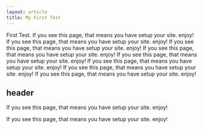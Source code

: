 ```yaml
---
layout: article
title: My First Test
---
```


First Test. If you see this page, that means you have setup your site. enjoy! If you see this page, that means you have setup your site. enjoy! If you see this page, that means you have setup your site. enjoy! If you see this page, that means you have setup your site. enjoy! If you see this page, that means you have setup your site. enjoy! If you see this page, that means you have setup your site. enjoy! If you see this page, that means you have setup your site. enjoy! If you see this page, that means you have setup your site. enjoy!

## header

If you see this page, that means you have setup your site. enjoy!





If you see this page, that means you have setup your site. enjoy!